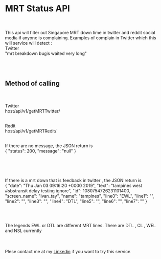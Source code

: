 # MRT Status API
<br><br>
This api will filter out Singapore MRT down time in  twitter and reddit social media if anyone is complaining. Examples of complain in Twitter which this will service will detect :<br>
Twitter <br>
"mrt breakdown bugis waited very long" 

<br><br>

## Method of calling
<br><br>
Twitter<br>
host/api/v1/getMRTTwitter/
<br><br>

Redit <br>
host/api/v1/getMRTRedit/
<br><br>

If there are no message, the JSON return is 
<br>
{
"status": 200,
"message": "null"
}

<br><br><br>

If there is a mrt down that is feedback in twitter , the JSON return is 
<br>
{
"date": "Thu Jan 03 09:16:20 +0000 2019",
"text": "tampines west #sbstransit delay testing ignore",
"id": 1080754726231101400,
"screen_name": "ivan_tay",
"name": "tampines",
"line0": "EWL",
"line1": "",
"line2": "",
"line3": "",
"line4": "DTL",
"line5": "",
"line6": "",
"line7": ""
}

<br><br>

The legends EWL or DTL are different MRT lines. There are DTL , CL , WEL and NSL currently
<br><br><br><br>
Plese contact me at my [Linkedin](https://www.linkedin.com/in/ivantay/) if you want to try this service.

